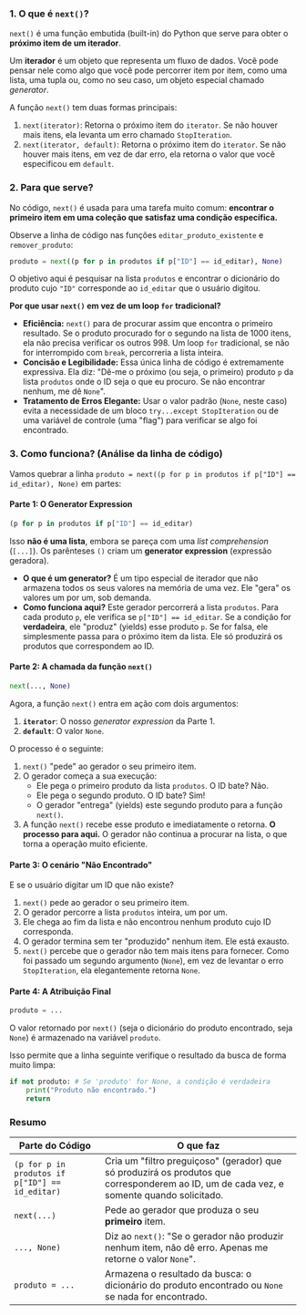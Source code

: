 ### 1. O que é `next()`?

`next()` é uma função embutida (built-in) do Python que serve para obter o **próximo item de um iterador**.

Um **iterador** é um objeto que representa um fluxo de dados. Você pode pensar nele como algo que você pode percorrer item por item, como uma lista, uma tupla ou, como no seu caso, um objeto especial chamado *generator*.

A função `next()` tem duas formas principais:

1.  `next(iterator)`: Retorna o próximo item do `iterator`. Se não houver mais itens, ela levanta um erro chamado `StopIteration`.
2.  `next(iterator, default)`: Retorna o próximo item do `iterator`. Se não houver mais itens, em vez de dar erro, ela retorna o valor que você especificou em `default`.

### 2. Para que serve?

No código, `next()` é usada para uma tarefa muito comum: **encontrar o primeiro item em uma coleção que satisfaz uma condição específica.**

Observe a linha de código nas funções `editar_produto_existente` e `remover_produto`:

```python
produto = next((p for p in produtos if p["ID"] == id_editar), None)
```

O objetivo aqui é pesquisar na lista `produtos` e encontrar o dicionário do produto cujo `"ID"` corresponde ao `id_editar` que o usuário digitou.

**Por que usar `next()` em vez de um loop `for` tradicional?**

*   **Eficiência:** `next()` para de procurar assim que encontra o primeiro resultado. Se o produto procurado for o segundo na lista de 1000 itens, ela não precisa verificar os outros 998. Um loop `for` tradicional, se não for interrompido com `break`, percorreria a lista inteira.
*   **Concisão e Legibilidade:** Essa única linha de código é extremamente expressiva. Ela diz: "Dê-me o próximo (ou seja, o primeiro) produto `p` da lista `produtos` onde o ID seja o que eu procuro. Se não encontrar nenhum, me dê `None`".
*   **Tratamento de Erros Elegante:** Usar o valor padrão (`None`, neste caso) evita a necessidade de um bloco `try...except StopIteration` ou de uma variável de controle (uma "flag") para verificar se algo foi encontrado.

### 3. Como funciona? (Análise da linha de código)

Vamos quebrar a linha `produto = next((p for p in produtos if p["ID"] == id_editar), None)` em partes:

#### Parte 1: O Generator Expression
```python
(p for p in produtos if p["ID"] == id_editar)
```
Isso **não é uma lista**, embora se pareça com uma *list comprehension* (`[...]`). Os parênteses `()` criam um **generator expression** (expressão geradora).

*   **O que é um generator?** É um tipo especial de iterador que não armazena todos os seus valores na memória de uma vez. Ele "gera" os valores um por um, sob demanda.
*   **Como funciona aqui?** Este gerador percorrerá a lista `produtos`. Para cada produto `p`, ele verifica se `p["ID"] == id_editar`. Se a condição for **verdadeira**, ele "produz" (yields) esse produto `p`. Se for falsa, ele simplesmente passa para o próximo item da lista. Ele só produzirá os produtos que correspondem ao ID.

#### Parte 2: A chamada da função `next()`
```python
next(..., None)
```
Agora, a função `next()` entra em ação com dois argumentos:
1.  **`iterator`**: O nosso *generator expression* da Parte 1.
2.  **`default`**: O valor `None`.

O processo é o seguinte:
1.  `next()` "pede" ao gerador o seu primeiro item.
2.  O gerador começa a sua execução:
    *   Ele pega o primeiro produto da lista `produtos`. O ID bate? Não.
    *   Ele pega o segundo produto. O ID bate? Sim!
    *   O gerador "entrega" (yields) este segundo produto para a função `next()`.
3.  A função `next()` recebe esse produto e imediatamente o retorna. **O processo para aqui.** O gerador não continua a procurar na lista, o que torna a operação muito eficiente.

#### Parte 3: O cenário "Não Encontrado"
E se o usuário digitar um ID que não existe?

1.  `next()` pede ao gerador o seu primeiro item.
2.  O gerador percorre a lista `produtos` inteira, um por um.
3.  Ele chega ao fim da lista e não encontrou nenhum produto cujo ID corresponda.
4.  O gerador termina sem ter "produzido" nenhum item. Ele está exausto.
5.  `next()` percebe que o gerador não tem mais itens para fornecer. Como foi passado um segundo argumento (`None`), em vez de levantar o erro `StopIteration`, ela elegantemente retorna `None`.

#### Parte 4: A Atribuição Final
```python
produto = ...
```
O valor retornado por `next()` (seja o dicionário do produto encontrado, seja `None`) é armazenado na variável `produto`.

Isso permite que a linha seguinte verifique o resultado da busca de forma muito limpa:
```python
if not produto: # Se 'produto' for None, a condição é verdadeira
    print("Produto não encontrado.")
    return
```

### Resumo

| Parte do Código                                       | O que faz                                                                                                                              |
| ----------------------------------------------------- | -------------------------------------------------------------------------------------------------------------------------------------- |
| `(p for p in produtos if p["ID"] == id_editar)`       | Cria um "filtro preguiçoso" (gerador) que só produzirá os produtos que corresponderem ao ID, um de cada vez, e somente quando solicitado. |
| `next(...)`                                           | Pede ao gerador que produza o seu **primeiro** item.                                                                                    |
| `..., None)`                                          | Diz ao `next()`: "Se o gerador não produzir nenhum item, não dê erro. Apenas me retorne o valor `None`".                                |
| `produto = ...`                                       | Armazena o resultado da busca: o dicionário do produto encontrado ou `None` se nada for encontrado.                                    |
